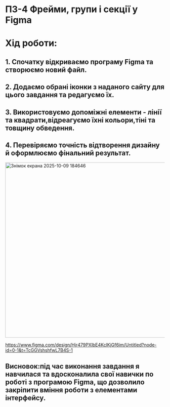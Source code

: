 # ПЗ-4 Фрейми, групи і секції у Figma
# Хід роботи:
## 1. Спочатку відкриваємо програму Figma та створюємо новий файл.
## 2. Додаємо обрані іконки з наданого сайту для цього завдання та редагуємо їх.
## 3. Використовуємо допоміжні елементи - лінії та квадрати,відреагуємо їхні кольори,тіні та товщину обведення.
## 4. Перевіряємо точність відтворення дизайну й оформлюємо фінальний результат.
<img width="552" height="554" alt="Знімок екрана 2025-10-09 184646" src="https://github.com/user-attachments/assets/f1c91ab4-6f86-417a-9b28-0ebd6c0f9380" />

https://www.figma.com/design/Hjr479PXlbE4KclKjGf6im/Untitled?node-id=0-1&t=TcGGVshshfwL7B4S-1

## Висновок:під час виконання завдання я навчилася та вдосконалила свої навички по роботі з програмою Figma, що дозволило закріпити вміння  роботи з елементами інтерфейсу.
